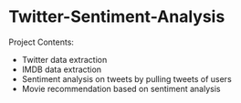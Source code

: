 # Twitter-Sentiment-Analysis

Project Contents:
 * Twitter data extraction
 * IMDB data extraction
 * Sentiment analysis on tweets by pulling tweets of users
 * Movie recommendation based on sentiment analysis
